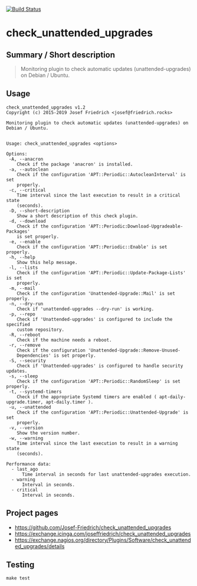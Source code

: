 [![Build Status](https://travis-ci.org/Josef-Friedrich/check_unattended_upgrades.svg?branch=master)](https://travis-ci.org/Josef-Friedrich/check_unattended_upgrades)

# check_unattended_upgrades


## Summary / Short description

> Monitoring plugin to check automatic updates (unattended-upgrades) on Debian / Ubuntu.

## Usage

```
check_unattended_upgrades v1.2
Copyright (c) 2015-2019 Josef Friedrich <josef@friedrich.rocks>

Monitoring plugin to check automatic updates (unattended-upgrades) on Debian / Ubuntu.


Usage: check_unattended_upgrades <options>

Options:
 -A, --anacron
	Check if the package 'anacron' is installed.
 -a, --autoclean
	Check if the configuration 'APT::Periodic::AutocleanInterval' is set
	properly.
 -c, --critical
	Time interval since the last execution to result in a critical state
	(seconds).
 -D, --short-description
	Show a short description of this check plugin.
 -d, --download
	Check if the configuration 'APT::Periodic:Download-Upgradeable-Packages'
	is set properly.
 -e, --enable
	Check if the configuration 'APT::Periodic::Enable' is set properly.
 -h, --help
	Show this help message.
 -l, --lists
	Check if the configuration 'APT::Periodic::Update-Package-Lists' is set
	properly.
 -m, --mail
	Check if the configuration 'Unattended-Upgrade::Mail' is set properly.
 -n, --dry-run
	Check if 'unattended-upgrades --dry-run' is working.
 -p, --repo
	Check if 'Unattended-upgrades' is configured to include the specified
	custom repository.
 -R, --reboot
	Check if the machine needs a reboot.
 -r, --remove
	Check if the configuration 'Unattended-Upgrade::Remove-Unused-
	Dependencies' is set properly.
 -S, --security
	Check if 'Unattended-upgrades' is configured to handle security updates.
 -s, --sleep
	Check if the configuration 'APT::Periodic::RandomSleep' is set properly.
 -t, --systemd-timers
	Check if the appropriate Systemd timers are enabled ( apt-daily-upgrade.timer, apt-daily.timer ).
 -u, --unattended
	Check if the configuration 'APT::Periodic::Unattended-Upgrade' is set
	properly.
 -v, --version
	Show the version number.
 -w, --warning
	Time interval since the last execution to result in a warning state
	(seconds).

Performance data:
  - last_ago
	  Time interval in seconds for last unattended-upgrades execution.
  - warning
	  Interval in seconds.
  - critical
	  Interval in seconds.

```

## Project pages

* https://github.com/Josef-Friedrich/check_unattended_upgrades
* https://exchange.icinga.com/joseffriedrich/check_unattended_upgrades
* https://exchange.nagios.org/directory/Plugins/Software/check_unattended_upgrades/details

## Testing

```
make test
```

